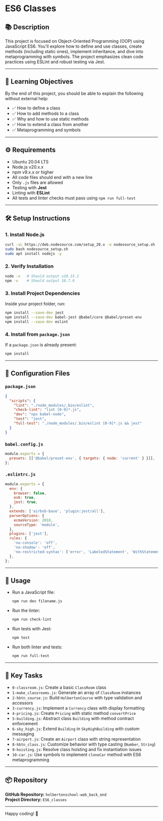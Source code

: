 # ES6 Classes

## 📚 Description

This project is focused on Object-Oriented Programming (OOP) using JavaScript ES6. You'll explore how to define and use classes, create methods (including static ones), implement inheritance, and dive into metaprogramming with symbols. The project emphasizes clean code practices using ESLint and robust testing via Jest.

---

## 🎯 Learning Objectives

By the end of this project, you should be able to explain the following without external help:

- ✅ How to define a class
- ✅ How to add methods to a class
- ✅ Why and how to use static methods
- ✅ How to extend a class from another
- ✅ Metaprogramming and symbols

---

## ⚙️ Requirements

- Ubuntu 20.04 LTS
- Node.js v20.x.x
- npm v9.x.x or higher
- All code files should end with a new line
- Only `.js` files are allowed
- Testing with **Jest**
- Linting with **ESLint**
- All tests and linter checks must pass using `npm run full-test`

---

## 🛠️ Setup Instructions

### 1. Install Node.js

```bash
curl -sL https://deb.nodesource.com/setup_20.x -o nodesource_setup.sh
sudo bash nodesource_setup.sh
sudo apt install nodejs -y
```

### 2. Verify Installation

```bash
node -v   # Should output v20.15.1
npm -v    # Should output 10.7.0
```

### 3. Install Project Dependencies

Inside your project folder, run:

```bash
npm install --save-dev jest
npm install --save-dev babel-jest @babel/core @babel/preset-env
npm install --save-dev eslint
```

### 4. Install from `package.json`

If a `package.json` is already present:

```bash
npm install
```

---

## 📁 Configuration Files

### `package.json`

```json
{
  "scripts": {
    "lint": "./node_modules/.bin/eslint",
    "check-lint": "lint [0-9]*.js",
    "dev": "npx babel-node",
    "test": "jest",
    "full-test": "./node_modules/.bin/eslint [0-9]*.js && jest"
  }
}
```

### `babel.config.js`

```js
module.exports = {
  presets: [['@babel/preset-env', { targets: { node: 'current' } }]],
};
```

### `.eslintrc.js`

```js
module.exports = {
  env: {
    browser: false,
    es6: true,
    jest: true,
  },
  extends: ['airbnb-base', 'plugin:jest/all'],
  parserOptions: {
    ecmaVersion: 2018,
    sourceType: 'module',
  },
  plugins: ['jest'],
  rules: {
    'no-console': 'off',
    'no-shadow': 'off',
    'no-restricted-syntax': ['error', 'LabeledStatement', 'WithStatement'],
  },
};
```

---

## 🚀 Usage

- Run a JavaScript file:  
  ```bash
  npm run dev filename.js
  ```

- Run the linter:  
  ```bash
  npm run check-lint
  ```

- Run tests with Jest:  
  ```bash
  npm test
  ```

- Run both linter and tests:  
  ```bash
  npm run full-test
  ```

---

## 🧩 Key Tasks

- `0-classroom.js`: Create a basic `ClassRoom` class
- `1-make_classrooms.js`: Generate an array of `ClassRoom` instances
- `2-hbtn_course.js`: Build `HolbertonCourse` with type validation and accessors
- `3-currency.js`: Implement a `Currency` class with display formatting
- `4-pricing.js`: Create `Pricing` with static method `convertPrice`
- `5-building.js`: Abstract class `Building` with method contract enforcement
- `6-sky_high.js`: Extend `Building` in `SkyHighBuilding` with custom messaging
- `7-airport.js`: Create an `Airport` class with string representation
- `8-hbtn_class.js`: Customize behavior with type casting (`Number`, `String`)
- `9-hoisting.js`: Resolve class hoisting and fix instantiation issues
- `10-car.js`: Use symbols to implement `cloneCar` method with ES6 metaprogramming

---

## 📦 Repository

**GitHub Repository:** `holbertonschool-web_back_end`  
**Project Directory:** `ES6_classes`

---

Happy coding! 🚀
